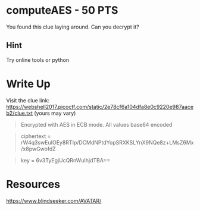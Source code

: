 # computeAES - 50 PTS
You found this clue laying around. Can you decrypt it?

## Hint
Try online tools or python

# Write Up
Visit the clue link: https://webshell2017.picoctf.com/static/2e78cf6a104dfa8e0c9220e987aaceb2/clue.txt (yours may vary)

>Encrypted with AES in ECB mode. All values base64 encoded

>ciphertext = rW4q3swEuIOEy8RTIp/DCMdNPtdYopSRXKSLYnX9NQe8z+LMsZ6Mx/x8pwGwofdZ

>key = 6v3TyEgjUcQRnWuIhjdTBA==

# Resources
https://www.blindseeker.com/AVATAR/
